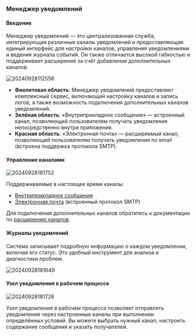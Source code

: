 ### **Менеджер уведомлений**

<PluginInfo name="notification-manager"></PluginInfo>

#### **Введение**

Менеджер уведомлений — это централизованная служба, интегрирующая различные каналы уведомлений и предоставляющая единый интерфейс для настройки каналов, управления уведомлениями и ведения журнала событий. Он также отличается высокой гибкостью и поддерживает расширение за счёт добавления дополнительных каналов.

![20240928112556](https://static-docs.nocobase.com/20240928112556.png)

- **Фиолетовая область**: Менеджер уведомлений предоставляет комплексный сервис, включающий настройку каналов и запись логов, а также возможность подключения дополнительных каналов уведомлений.
- **Зелёная область**: «Внутриприкладное сообщение» — встроенный канал, позволяющий пользователям получать уведомления непосредственно внутри приложения.
- **Красная область**: «Электронная почта» — расширяемый канал, позволяющий пользователям получать уведомления по email (встроена поддержка протокола SMTP).

#### **Управление каналами**

![20240928181752](https://static-docs.nocobase.com/20240928181752.png)

Поддерживаемые в настоящее время каналы:

- [Внутриприкладное сообщение](/handbook/notification-in-app-message)
- [Электронная почта](/handbook/notification-email) (встроенный протокол SMTP)

Для подключения дополнительных каналов обратитесь к документации по [расширению каналов](./extension).

#### **Журналы уведомлений**

Система записывает подробную информацию о каждом уведомлении, включая его статус. Это удобный инструмент для анализа и диагностики проблем.

![20240928181649](https://static-docs.nocobase.com/20240928181649.png)

#### **Узел уведомления в рабочем процессе**

![20240928181726](https://static-docs.nocobase.com/20240928181726.png)

Узел уведомления в рабочем процессе позволяет отправлять уведомления через настроенные каналы при выполнении определённых условий. Вы можете выбрать нужный канал, настроить содержание сообщения и указать получателей.

